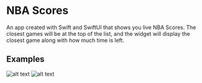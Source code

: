 # NBA Scores
An app created with Swift and SwiftUI that shows you live NBA Scores. The closest games will be at the top of the list, and the widget will display the closest game along with how much time is left. 

## Examples
![alt text](https://i.postimg.cc/wThKFzKZ/Screen-Shot-38.png) ![alt text](https://i.postimg.cc/cJT0hS30/Simulator-Screen-Shot-i-Phone-12-Pro-Max-2021-04-22-at-00-11-09.png)


